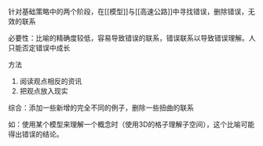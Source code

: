 针对基础策略中的两个阶段，在[[模型]]与[[高速公路]]中寻找错误，删除错误，无效的联系

必要性：比喻的精确度较低，容易导致错误的联系，错误联系以导致错误理解。人只能否定错误中成长

方法
1. 阅读观点相反的资讯
2. 把观点放入现实

综合：添加一些新增的完全不同的例子，删除一些扭曲的联系

如：使用某个模型来理解一个概念时（使用3D的格子理解子空间），这个比喻可能得出错误的结论。
